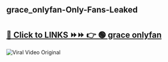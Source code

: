 
 ## grace_onlyfan-Only-Fans-Leaked

# <h2><a href="https://clipsfans.com/grace_onlyfan&ref=git">🔗 Click to LINKS ⏩⏩ 👉 🟢 grace onlyfan </a></h2>

<a href="https://clipsfans.com/grace_onlyfan&ref=git" rel="nofollow" data-target="animated-image.originalLink"><img src="https://i.ibb.co.com/xMMVF88/686577567.gif" alt="Viral Video Original" style="max-width: 100%; display: inline-block;" data-target="animated-image.originalImage"></a>
